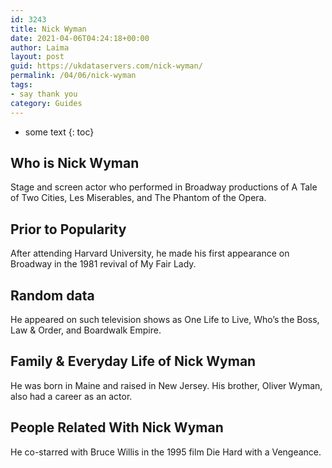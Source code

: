 ```yaml
---
id: 3243
title: Nick Wyman
date: 2021-04-06T04:24:18+00:00
author: Laima
layout: post
guid: https://ukdataservers.com/nick-wyman/
permalink: /04/06/nick-wyman
tags:
- say thank you
category: Guides
---
```


* some text
{: toc}


## Who is Nick Wyman
                  
                  
                  
Stage and screen actor who performed in Broadway productions of A Tale of Two Cities, Les Miserables, and The Phantom of the Opera.
                  
              
            
              
            
                
                
                
## Prior to Popularity
                  
                  
                  
After attending Harvard University, he made his first appearance on Broadway in the 1981 revival of My Fair Lady.
                  
              
            
              
            
                
                
                
## Random data
                  
                  
                  
He appeared on such television shows as One Life to Live, Who&#8217;s the Boss, Law & Order, and Boardwalk Empire.
                  
              
            
              
            
                
                
                
## Family & Everyday Life of Nick Wyman
                  
                  
                  
He was born in Maine and raised in New Jersey. His brother, Oliver Wyman, also had a career as an actor.
                  
              
            
              
            
                
                
                
## People Related With Nick Wyman
                  
                  
                  
He co-starred with Bruce Willis in the 1995 film Die Hard with a Vengeance.
                  
              
            
              
            
                
              
            
              
              
            
            
              
            
          
          
          